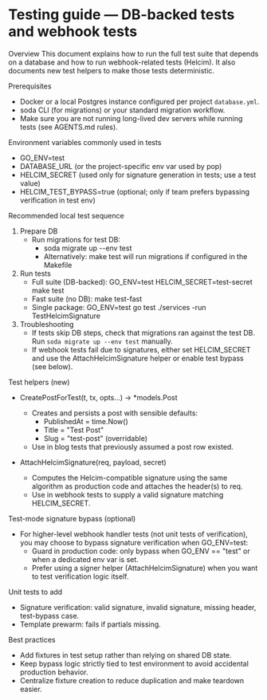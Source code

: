 # Testing guide — DB-backed tests and webhook tests

Overview
This document explains how to run the full test suite that depends on a database and how to run webhook-related tests (Helcim). It also documents new test helpers to make those tests deterministic.

Prerequisites
- Docker or a local Postgres instance configured per project `database.yml`.
- soda CLI (for migrations) or your standard migration workflow.
- Make sure you are not running long-lived dev servers while running tests (see AGENTS.md rules).

Environment variables commonly used in tests
- GO_ENV=test
- DATABASE_URL (or the project-specific env var used by pop)
- HELCIM_SECRET (used only for signature generation in tests; use a test value)
- HELCIM_TEST_BYPASS=true (optional; only if team prefers bypassing verification in test env)

Recommended local test sequence
1. Prepare DB
   - Run migrations for test DB:
     - soda migrate up --env test
     - Alternatively: make test will run migrations if configured in the Makefile
2. Run tests
   - Full suite (DB-backed): GO_ENV=test HELCIM_SECRET=test-secret make test
   - Fast suite (no DB): make test-fast
   - Single package: GO_ENV=test go test ./services -run TestHelcimSignature
3. Troubleshooting
   - If tests skip DB steps, check that migrations ran against the test DB. Run `soda migrate up --env test` manually.
   - If webhook tests fail due to signatures, either set HELCIM_SECRET and use the AttachHelcimSignature helper or enable test bypass (see below).

Test helpers (new)
- CreatePostForTest(t, tx, opts...) -> *models.Post
  - Creates and persists a post with sensible defaults:
    - PublishedAt = time.Now()
    - Title = "Test Post"
    - Slug = "test-post" (overridable)
  - Use in blog tests that previously assumed a post row existed.

- AttachHelcimSignature(req, payload, secret)
  - Computes the Helcim-compatible signature using the same algorithm as production code and attaches the header(s) to req.
  - Use in webhook tests to supply a valid signature matching HELCIM_SECRET.

Test-mode signature bypass (optional)
- For higher-level webhook handler tests (not unit tests of verification), you may choose to bypass signature verification when GO_ENV=test:
  - Guard in production code: only bypass when GO_ENV == "test" or when a dedicated env var is set.
  - Prefer using a signer helper (AttachHelcimSignature) when you want to test verification logic itself.

Unit tests to add
- Signature verification: valid signature, invalid signature, missing header, test-bypass case.
- Template prewarm: fails if partials missing.

Best practices
- Add fixtures in test setup rather than relying on shared DB state.
- Keep bypass logic strictly tied to test environment to avoid accidental production behavior.
- Centralize fixture creation to reduce duplication and make teardown easier.
